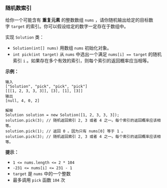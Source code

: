 ### 随机数索引 ###
给你一个可能含有 **重复元素** 的整数数组 `nums` ，请你随机输出给定的目标数字 `target` 的索引。你可以假设给定的数字一定存在于数组中。

实现 `Solution` 类：

* `Solution(int[] nums)` 用数组 `nums` 初始化对象。
* `int pick(int target)` 从 `nums` 中选出一个满足 `nums[i] == target` 的随机索引 `i` 。如果存在多个有效的索引，则每个索引的返回概率应当相等。


**示例：**

```
输入
["Solution", "pick", "pick", "pick"]
[[[1, 2, 3, 3, 3]], [3], [1], [3]]
输出
[null, 4, 0, 2]

解释
Solution solution = new Solution([1, 2, 3, 3, 3]);
solution.pick(3); // 随机返回索引 2, 3 或者 4 之一。每个索引的返回概率应该相等。
solution.pick(1); // 返回 0 。因为只有 nums[0] 等于 1 。
solution.pick(3); // 随机返回索引 2, 3 或者 4 之一。每个索引的返回概率应该相等。
```



**提示：**

* `1 <= nums.length <= 2 * 104`
* `-231 <= nums[i] <= 231 - 1`
* `target` 是 `nums` 中的一个整数
* 最多调用 `pick` 函数 `104` 次





